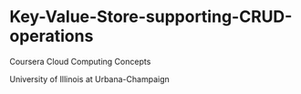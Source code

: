 # Key-Value-Store-supporting-CRUD-operations

Coursera Cloud Computing Concepts

University of Illinois at Urbana-Champaign

